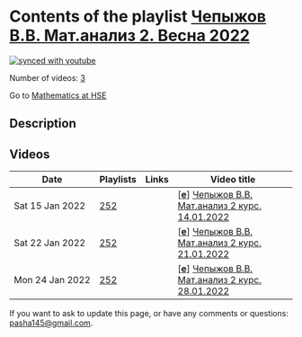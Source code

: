 # Contents of the playlist [Чепыжов В.В. Мат.анализ 2. Весна 2022](https://www.youtube.com/playlist?list=PLq3E5oubNNoBTOdC7wTLE1BDeuZXFqYuE)

[![synced with youtube](https://img.shields.io/github/last-commit/mathphysschool/mathphysschool.github.io/autoupdate1?label=synced%20with%20youtube)](https://github.com/mathphysschool/mathphysschool.github.io/commits/autoupdate1)

Number of videos: [3](#videos)

Go to [Mathematics at HSE](../README.md)

## Description



## Videos

|Date|Playlists|Links|Video title|
|---|---|---|---|
| Sat&nbsp;15&nbsp;Jan&nbsp;2022 | [252](../playlists/252 "Чепыжов В.В. Мат.анализ 2. Весна 2022") |  | [[**e**](https://studio.youtube.com/video/0dPJoN5MI8w/edit "Edit")] [Чепыжов В.В. Мат.анализ 2 курс. 14.01.2022](https://www.youtube.com/watch?v=0dPJoN5MI8w&list=PLq3E5oubNNoBTOdC7wTLE1BDeuZXFqYuE) |
| Sat&nbsp;22&nbsp;Jan&nbsp;2022 | [252](../playlists/252 "Чепыжов В.В. Мат.анализ 2. Весна 2022") |  | [[**e**](https://studio.youtube.com/video/ttoEP6YeXKE/edit "Edit")] [Чепыжов В.В. Мат.анализ 2 курс. 21.01.2022](https://www.youtube.com/watch?v=ttoEP6YeXKE&list=PLq3E5oubNNoBTOdC7wTLE1BDeuZXFqYuE) |
| Mon&nbsp;24&nbsp;Jan&nbsp;2022 | [252](../playlists/252 "Чепыжов В.В. Мат.анализ 2. Весна 2022") |  | [[**e**](https://studio.youtube.com/video/ZV3cCyCSv6s/edit "Edit")] [Чепыжов В.В. Мат.анализ 2 курс. 28.01.2022](https://www.youtube.com/watch?v=ZV3cCyCSv6s&list=PLq3E5oubNNoBTOdC7wTLE1BDeuZXFqYuE) |


 If you want to ask to update this page, or have any comments or questions: <pasha145@gmail.com>.